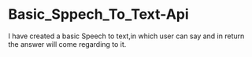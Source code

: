# Basic_Sppech_To_Text-Api
I have created a basic Speech to text,in which user can say and in return the answer will come regarding to it.
